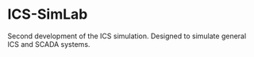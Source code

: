 # ICS-SimLab
Second development of the ICS simulation. Designed to simulate general ICS and SCADA systems.
